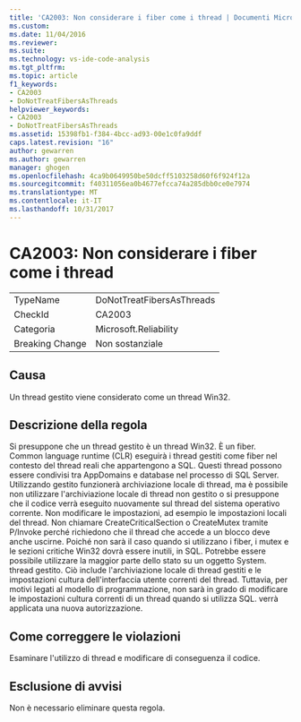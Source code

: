 ```yaml
---
title: 'CA2003: Non considerare i fiber come i thread | Documenti Microsoft'
ms.custom: 
ms.date: 11/04/2016
ms.reviewer: 
ms.suite: 
ms.technology: vs-ide-code-analysis
ms.tgt_pltfrm: 
ms.topic: article
f1_keywords:
- CA2003
- DoNotTreatFibersAsThreads
helpviewer_keywords:
- CA2003
- DoNotTreatFibersAsThreads
ms.assetid: 15398fb1-f384-4bcc-ad93-00e1c0fa9ddf
caps.latest.revision: "16"
author: gewarren
ms.author: gewarren
manager: ghogen
ms.openlocfilehash: 4ca9b0649950be50dcff5103258d60f6f924f12a
ms.sourcegitcommit: f40311056ea0b4677efcca74a285dbb0ce0e7974
ms.translationtype: MT
ms.contentlocale: it-IT
ms.lasthandoff: 10/31/2017
---
```

# <a name="ca2003-do-not-treat-fibers-as-threads"></a>CA2003: Non considerare i fiber come i thread
|||  
|-|-|  
|TypeName|DoNotTreatFibersAsThreads|  
|CheckId|CA2003|  
|Categoria|Microsoft.Reliability|  
|Breaking Change|Non sostanziale|  
  
## <a name="cause"></a>Causa  
 Un thread gestito viene considerato come un thread Win32.  
  
## <a name="rule-description"></a>Descrizione della regola  
 Si presuppone che un thread gestito è un thread Win32. È un fiber. Common language runtime (CLR) eseguirà i thread gestiti come fiber nel contesto del thread reali che appartengono a SQL. Questi thread possono essere condivisi tra AppDomains e database nel processo di SQL Server. Utilizzando gestito funzionerà archiviazione locale di thread, ma è possibile non utilizzare l'archiviazione locale di thread non gestito o si presuppone che il codice verrà eseguito nuovamente sul thread del sistema operativo corrente. Non modificare le impostazioni, ad esempio le impostazioni locali del thread. Non chiamare CreateCriticalSection o CreateMutex tramite P/Invoke perché richiedono che il thread che accede a un blocco deve anche uscirne. Poiché non sarà il caso quando si utilizzano i fiber, i mutex e le sezioni critiche Win32 dovrà essere inutili, in SQL. Potrebbe essere possibile utilizzare la maggior parte dello stato su un oggetto System. thread gestito. Ciò include l'archiviazione locale di thread gestiti e le impostazioni cultura dell'interfaccia utente correnti del thread. Tuttavia, per motivi legati al modello di programmazione, non sarà in grado di modificare le impostazioni cultura correnti di un thread quando si utilizza SQL. verrà applicata una nuova autorizzazione.  
  
## <a name="how-to-fix-violations"></a>Come correggere le violazioni  
 Esaminare l'utilizzo di thread e modificare di conseguenza il codice.  
  
## <a name="when-to-suppress-warnings"></a>Esclusione di avvisi  
 Non è necessario eliminare questa regola.